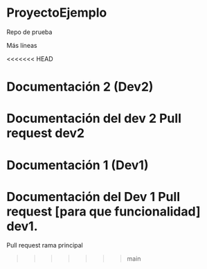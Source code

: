# ProyectoEjemplo
Repo de prueba

Más líneas

<<<<<<< HEAD
# Documentación 2 (Dev2)
Documentación del dev 2 
Pull request dev2
=======
# Documentación 1 (Dev1) 
Documentación del Dev 1
Pull request [para que funcionalidad] dev1. 
=======
Pull request rama principal
>>>>>>> main
